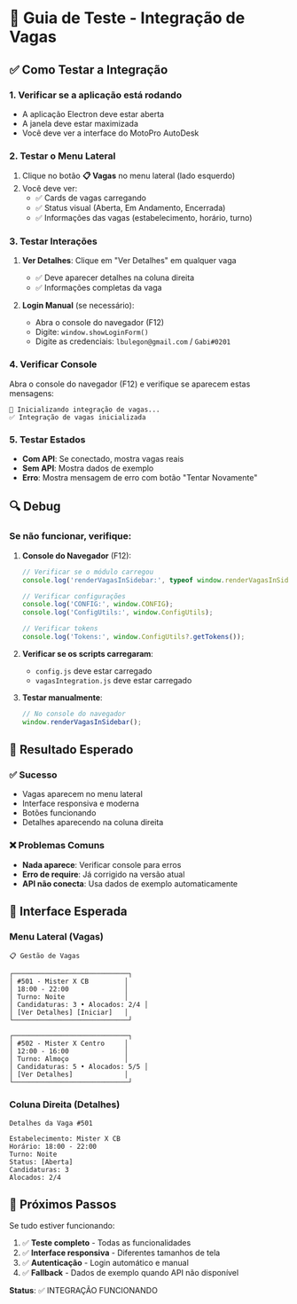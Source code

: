 # 🧪 Guia de Teste - Integração de Vagas

## ✅ Como Testar a Integração

### 1. **Verificar se a aplicação está rodando**
- A aplicação Electron deve estar aberta
- A janela deve estar maximizada
- Você deve ver a interface do MotoPro AutoDesk

### 2. **Testar o Menu Lateral**
1. Clique no botão **📋 Vagas** no menu lateral (lado esquerdo)
2. Você deve ver:
   - ✅ Cards de vagas carregando
   - ✅ Status visual (Aberta, Em Andamento, Encerrada)
   - ✅ Informações das vagas (estabelecimento, horário, turno)

### 3. **Testar Interações**
1. **Ver Detalhes**: Clique em "Ver Detalhes" em qualquer vaga
   - ✅ Deve aparecer detalhes na coluna direita
   - ✅ Informações completas da vaga

2. **Login Manual** (se necessário):
   - Abra o console do navegador (F12)
   - Digite: `window.showLoginForm()`
   - Digite as credenciais: `lbulegon@gmail.com` / `Gabi#0201`

### 4. **Verificar Console**
Abra o console do navegador (F12) e verifique se aparecem estas mensagens:
```
🚀 Inicializando integração de vagas...
✅ Integração de vagas inicializada
```

### 5. **Testar Estados**
- **Com API**: Se conectado, mostra vagas reais
- **Sem API**: Mostra dados de exemplo
- **Erro**: Mostra mensagem de erro com botão "Tentar Novamente"

## 🔍 Debug

### Se não funcionar, verifique:

1. **Console do Navegador** (F12):
   ```javascript
   // Verificar se o módulo carregou
   console.log('renderVagasInSidebar:', typeof window.renderVagasInSidebar);
   
   // Verificar configurações
   console.log('CONFIG:', window.CONFIG);
   console.log('ConfigUtils:', window.ConfigUtils);
   
   // Verificar tokens
   console.log('Tokens:', window.ConfigUtils?.getTokens());
   ```

2. **Verificar se os scripts carregaram**:
   - `config.js` deve estar carregado
   - `vagasIntegration.js` deve estar carregado

3. **Testar manualmente**:
   ```javascript
   // No console do navegador
   window.renderVagasInSidebar();
   ```

## 🎯 Resultado Esperado

### ✅ Sucesso
- Vagas aparecem no menu lateral
- Interface responsiva e moderna
- Botões funcionando
- Detalhes aparecendo na coluna direita

### ❌ Problemas Comuns
- **Nada aparece**: Verificar console para erros
- **Erro de require**: Já corrigido na versão atual
- **API não conecta**: Usa dados de exemplo automaticamente

## 📱 Interface Esperada

### Menu Lateral (Vagas)
```
📋 Gestão de Vagas

┌─────────────────────────────┐
│ #501 - Mister X CB         │
│ 18:00 - 22:00              │
│ Turno: Noite               │
│ Candidaturas: 3 • Alocados: 2/4 │
│ [Ver Detalhes] [Iniciar]   │
└─────────────────────────────┘

┌─────────────────────────────┐
│ #502 - Mister X Centro     │
│ 12:00 - 16:00              │
│ Turno: Almoço              │
│ Candidaturas: 5 • Alocados: 5/5 │
│ [Ver Detalhes]             │
└─────────────────────────────┘
```

### Coluna Direita (Detalhes)
```
Detalhes da Vaga #501

Estabelecimento: Mister X CB
Horário: 18:00 - 22:00
Turno: Noite
Status: [Aberta]
Candidaturas: 3
Alocados: 2/4
```

## 🚀 Próximos Passos

Se tudo estiver funcionando:
1. ✅ **Teste completo** - Todas as funcionalidades
2. ✅ **Interface responsiva** - Diferentes tamanhos de tela
3. ✅ **Autenticação** - Login automático e manual
4. ✅ **Fallback** - Dados de exemplo quando API não disponível

**Status**: ✅ INTEGRAÇÃO FUNCIONANDO



















